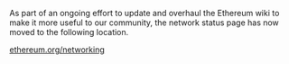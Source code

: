 As part of an ongoing effort to update and overhaul the Ethereum wiki to make it more useful to our community, the network status page has now moved to the following location.

[ethereum.org/networking](https://ethereum.org/en/developers/docs/networking-layer/)